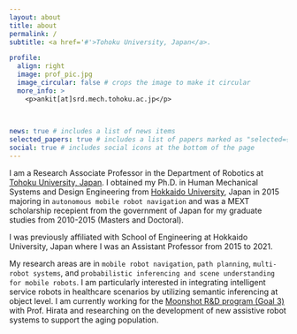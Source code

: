 ```yaml
---
layout: about
title: about
permalink: /
subtitle: <a href='#'>Tohoku University, Japan</a>. 

profile:
  align: right
  image: prof_pic.jpg
  image_circular: false # crops the image to make it circular
  more_info: >
    <p>ankit[at]srd.mech.tohoku.ac.jp</p>
   
    

news: true # includes a list of news items
selected_papers: true # includes a list of papers marked as "selected={true}"
social: true # includes social icons at the bottom of the page
---
```


I am a Research Associate Professor in the Department of Robotics at [Tohoku University, Japan](https://www.tohoku.ac.jp/en/). I obtained my Ph.D. in Human Mechanical Systems and Design Engineering from [Hokkaido University](https://www.global.hokudai.ac.jp/), Japan in 2015 majoring in `autonomous mobile robot navigation` and was a MEXT scholarship recepient from the government of Japan for my graduate studies from 2010-2015 (Masters and Doctoral). 

I was previously affiliated with School of Engineering at Hokkaido University, Japan where I was an Assistant Professor from 2015 to 2021. 

My research areas are in `mobile robot navigation`, `path planning`, `multi-robot systems`, and `probabilistic inferencing and scene understanding for mobile robots`. I am particularly interested in integrating intelligent service robots in healthcare scenarios by utilizing semantic inferencing at object level. I am currently working for the [Moonshot R&D program (Goal 3)](https://www.jst.go.jp/moonshot/en/program/goal3/) with Prof. Hirata and researching on the development of new assistive robot systems to support the aging population. 
